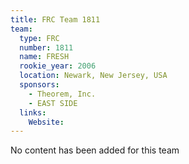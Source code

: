 ```yaml
---
title: FRC Team 1811
team:
  type: FRC
  number: 1811
  name: FRESH
  rookie_year: 2006
  location: Newark, New Jersey, USA
  sponsors:
    - Theorem, Inc.
    - EAST SIDE
  links:
    Website: 
---
```

No content has been added for this team